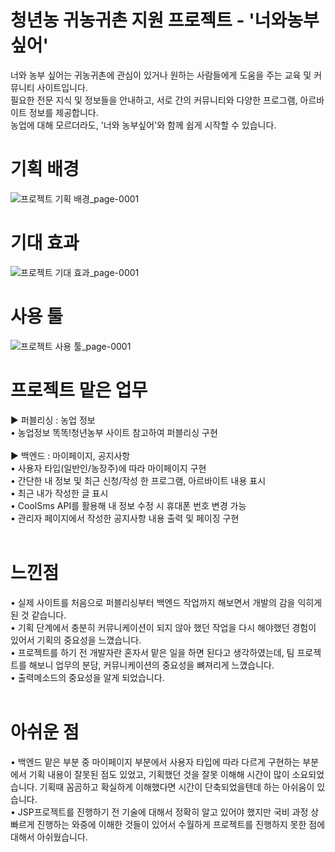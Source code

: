 # 청년농 귀농귀촌 지원 프로젝트 - '너와농부싶어'
너와 농부 싶어는 귀농귀촌에 관심이 있거나 원하는 사람들에게 도움을 주는 교육 및 커뮤니티 사이트입니다.<br>
필요한 전문 지식 및 정보들을 안내하고, 서로 간의 커뮤니티와 다양한 프로그램, 아르바이트 정보를 제공합니다.<br>
농업에 대해 모르더라도, '너와 농부싶어'와 함께 쉽게 시작할 수 있습니다.<br>

# 기획 배경
![프로젝트 기획 배경_page-0001](https://user-images.githubusercontent.com/109846226/213093850-05dba835-16ab-46e1-9380-21f6999cd5a1.jpg)

# 기대 효과
![프로젝트 기대 효과_page-0001](https://user-images.githubusercontent.com/109846226/213093834-f4d0c5cd-8dcc-468a-a37f-febc88efb6c1.jpg)

# 사용 툴
![프로젝트 사용 툴_page-0001](https://user-images.githubusercontent.com/109846226/213093865-c6d6a4b8-c7e5-49fa-a6a7-cdc3d0e0a2b1.jpg)


# 프로젝트 맡은 업무
▶︎ 퍼블리싱 : 농업 정보<br>
• 농업정보 똑똑!청년농부 사이트 참고하여 퍼블리싱 구현<br>
<br>
▶︎ 백엔드 : 마이페이지, 공지사항<br>
• 사용자 타입(일반인/농장주)에 따라 마이페이지 구현<br>
• 간단한 내 정보 및 최근 신청/작성 한 프로그램, 아르바이트 내용 표시<br>
• 최근 내가 작성한 글 표시<br>
• CoolSms API를 활용해 내 정보 수정 시 휴대폰 번호 변경 가능<br>
• 관리자 페이지에서 작성한 공지사항 내용 출력 및 페이징 구현<br>
<br>
# 느낀점
• 실제 사이트를 처음으로 퍼블리싱부터 백엔드 작업까지 해보면서 개발의 감을 익히게 된 것 같습니다.<br>
• 기획 단계에서 충분히 커뮤니케이션이 되지 않아 했던 작업을 다시 해야했던 경험이 있어서 기획의 중요성을 느꼈습니다.<br>
• 프로젝트를 하기 전 개발자란 혼자서 맡은 일을 하면 된다고 생각하였는데, 팀 프로젝트를 해보니 업무의 분담, 커뮤니케이션의 중요성을 뼈져리게 느꼈습니다.<br>
• 출력메소드의 중요성을 알게 되었습니다.<br>
<br>
# 아쉬운 점
• 백엔드 맡은 부분 중 마이페이지 부분에서 사용자 타입에 따라 다르게 구현하는 부분에서 기획 내용이 잘못된 점도 있었고, 기획했던 것을 잘못 이해해 시간이 많이 소요되었습니다. 기획때 꼼곰하고 확실하게 이해했다면 시간이 단축되었을텐데 하는 아쉬움이 있습니다.<br>
• JSP프로젝트를 진행하기 전 기술에 대해서 정확히 알고 있어야 했지만 국비 과정 상 빠르게 진행하는 와중에 이해한 것들이 있어서 수월하게 프로젝트를 진행하지 못한 점에 대해서 아쉬웠습니다.<br>

